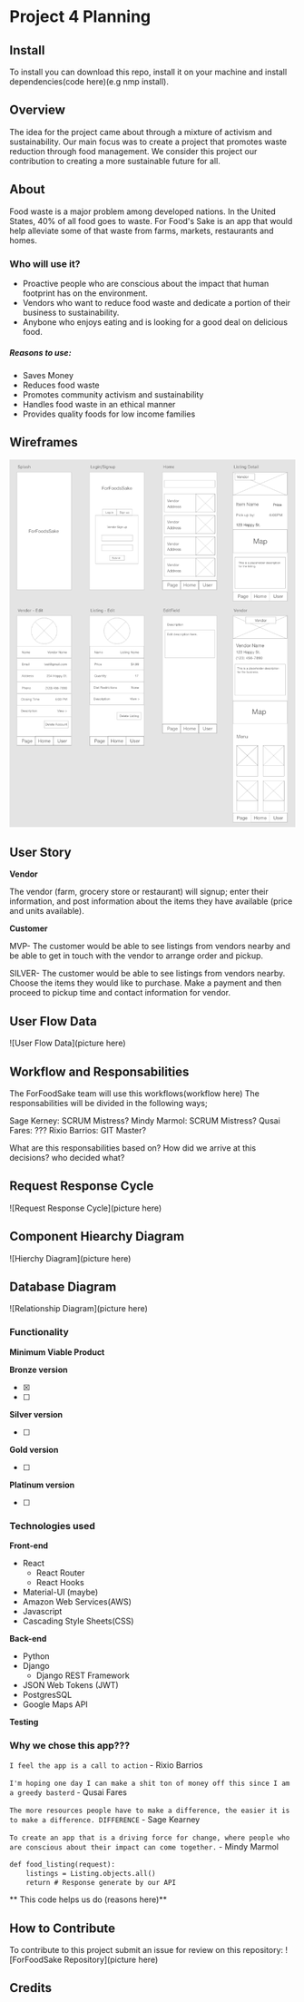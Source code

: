 # Project 4 Planning

## Install

To install you can download this repo, install it on your machine and install dependencies(code here)(e.g nmp install).

## Overview

The idea for the project came about through a mixture of activism and sustainability.
Our main focus was to create a project that promotes waste reduction through food management.
We consider this project our contribution to creating a more sustainable future for all.

## About

Food waste is a major problem among developed nations. In the United States, 40% of all food goes to waste.
For Food's Sake is an app that would help alleviate some of that waste from farms, markets, restaurants and homes.

### Who will use it?

- Proactive people who are conscious about the impact that human footprint has on the environment.
- Vendors who want to reduce food waste and dedicate a portion of their business to sustainability.
- Anybone who enjoys eating and is looking for a good deal on delicious food.

##### Reasons to use:

- Saves Money
- Reduces food waste
- Promotes community activism and sustainability
- Handles food waste in an ethical manner
- Provides quality foods for low income families

## Wireframes

![Wireframes](wireframe-mvp.png)

## User Story

**Vendor**

The vendor (farm, grocery store or restaurant) will signup; enter their information, and post information about the items they have available (price and units available).

**Customer**

MVP- The customer would be able to see listings from vendors nearby and be able to get in touch with the vendor to arrange order and pickup.

SILVER- The customer would be able to see listings from vendors nearby. Choose the items they would like to purchase. Make a payment and then proceed to pickup time and contact information for vendor.

## User Flow Data

![User Flow Data](picture here)

## Workflow and Responsabilities

The ForFoodSake team will use this workflows(workflow here)
The responsabilities will be divided in the following ways;

Sage Kerney: SCRUM Mistress?
Mindy Marmol: SCRUM Mistress?
Qusai Fares: ???
Rixio Barrios: GIT Master?

What are this responsabilities based on? How did we arrive at this decisions? who decided what?

## Request Response Cycle

![Request Response Cycle](picture here)

## Component Hiearchy Diagram

![Hierchy Diagram](picture here)

## Database Diagram

![Relationship Diagram](picture here)

### Functionality

**Minimum Viable Product**

**Bronze version**

- [x]
- [ ]

**Silver version**

- [ ]

**Gold version**

- [ ]

**Platinum version**

- [ ]

### Technologies used

**Front-end**

- React
  - React Router
  - React Hooks
- Material-UI (maybe)
- Amazon Web Services(AWS)
- Javascript
- Cascading Style Sheets(CSS)

**Back-end**

- Python
- Django
  - Django REST Framework
- JSON Web Tokens (JWT)
- PostgresSQL
- Google Maps API

**Testing**

### Why we chose this app???

`I feel the app is a call to action`
\- Rixio Barrios

`I'm hoping one day I can make a shit ton of money off this since I am a greedy basterd`
\- Qusai Fares

`The more resources people have to make a difference, the easier it is to make a difference. DIFFERENCE`
\- Sage Kearney

`To create an app that is a driving force for change, where people who are conscious about their impact can come together.`
\- Mindy Marmol

```PY
def food_listing(request):
    listings = Listing.objects.all()
    return # Response generate by our API
```

** This code helps us do (reasons here)**

## How to Contribute

To contribute to this project submit an issue for review on this repository:
![ForFoodSake Repository](picture here)

## Credits
